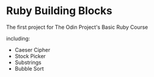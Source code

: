 # Ruby Building Blocks

The first project for The Odin Project's Basic Ruby Course

including:

* Caeser Cipher
* Stock Picker
* Substrings
* Bubble Sort